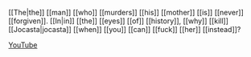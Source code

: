 [[The|the]] [[man]] [[who]] [[murders]] [[his]] [[mother]] [[is]] [[never]] [[forgiven]]. [[In|in]] [[the]] [[eyes]] [[of]] [[history]], [[why]] [[kill]] [[Jocasta|jocasta]] [[when]] [[you]] [[can]] [[fuck]] [[her]] [[instead]]?

[YouTube](https://www.youtube.com/watch?v=QzQ97g-4bNg)
